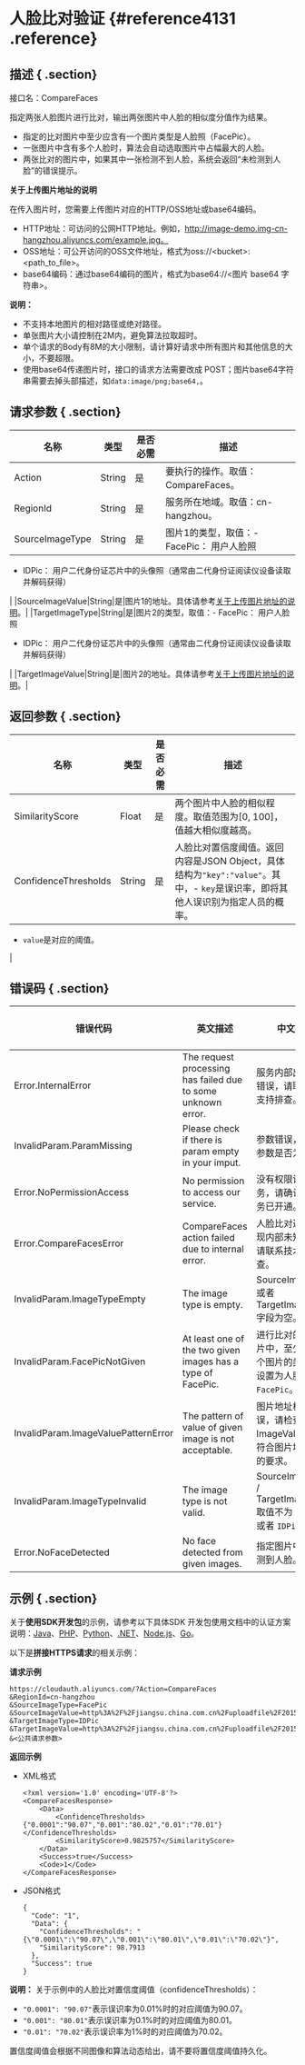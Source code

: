 # 人脸比对验证 {#reference4131 .reference}

## 描述 { .section}

接口名：CompareFaces

指定两张人脸图片进行比对，输出两张图片中人脸的相似度分值作为结果。

-   指定的比对图片中至少应含有一个图片类型是人脸照（FacePic）。
-   一张图片中含有多个人脸时，算法会自动选取图片中占幅最大的人脸。
-   两张比对的图片中，如果其中一张检测不到人脸，系统会返回“未检测到人脸”的错误提示。

**关于上传图片地址的说明**

在传入图片时，您需要上传图片对应的HTTP/OSS地址或base64编码。

-   HTTP地址：可访问的公网HTTP地址。例如，http://image-demo.img-cn-hangzhou.aliyuncs.com/example.jpg。
-   OSS地址：可公开访问的OSS文件地址，格式为oss://<bucket\>:<path\_to\_file\>。
-   base64编码：通过base64编码的图片，格式为base64://<图片 base64 字符串\>。

**说明：** 

-   不支持本地图片的相对路径或绝对路径。
-   单张图片大小请控制在2M内，避免算法拉取超时。
-   单个请求的Body有8M的大小限制，请计算好请求中所有图片和其他信息的大小，不要超限。
-   使用base64传递图片时，接口的请求方法需要改成 POST；图片base64字符串需要去掉头部描述，如`data:image/png;base64,`。

## 请求参数 { .section}

|名称|类型|是否必需|描述|
|--|--|----|--|
|Action|String|是|要执行的操作。取值：CompareFaces。|
|RegionId|String|是|服务所在地域。取值：cn-hangzhou。|
|SourceImageType|String|是|图片1的类型，取值：-   FacePic： 用户人脸照
-   IDPic： 用户二代身份证芯片中的头像照（通常由二代身份证阅读仪设备读取并解码获得）

|
|SourceImageValue|String|是|图片1的地址。具体请参考[关于上传图片地址的说明](#)。|
|TargetImageType|String|是|图片2的类型，取值：-   FacePic： 用户人脸照
-   IDPic： 用户二代身份证芯片中的头像照（通常由二代身份证阅读仪设备读取并解码获得）

|
|TargetImageValue|String|是|图片2的地址。具体请参考[关于上传图片地址的说明](#)。|

## 返回参数 { .section}

|名称|类型|是否必需|描述|
|--|--|----|--|
|SimilarityScore|Float|是|两个图片中人脸的相似程度。取值范围为\[0, 100\]，值越大相似度越高。|
|ConfidenceThresholds|String|是|人脸比对置信度阈值。返回内容是JSON Object，具体结构为`"key":"value"`。其中，-   `key`是误识率，即将其他人误识别为指定人员的概率。
-   `value`是对应的阈值。

|

## 错误码 { .section}

|错误代码|英文描述|中文描述|HTTP状态码|
|----|----|----|-------|
|Error.InternalError|The request processing has failed due to some unknown error.|服务内部出现未知错误，请联系技术支持排查。|500|
|InvalidParam.ParamMissing|Please check if there is param empty in your imput.|参数错误，请检查参数是否为空。|403|
|Error.NoPermissionAccess|No permission to access our service.|没有权限访问服务，请确认是否服务已开通。|403|
|Error.CompareFacesError|CompareFaces action failed due to internal error.|人脸比对过程中出现内部未知错误，请联系技术支持排查。|500|
|InvalidParam.ImageTypeEmpty|The image type is empty.|SourceImageType 或者 TargetImageType 字段为空。|400|
|InvalidParam.FacePicNotGiven|At least one of the two given images has a type of FacePic.|进行比对的两个图片中，至少其中一个图片的类型应该设置为人脸照`FacePic`。|400|
|InvalidParam.ImageValuePatternError|The pattern of value of given image is not acceptable.|图片地址格式错误，请检查 ImageValue 是否符合图片地址格式的要求。|400|
|InvalidParam.ImageTypeInvalid|The image type is not valid.|SourceImageType / TargetImageType 取值不为 `FacePic` 或者 `IDPic`。|400|
|Error.NoFaceDetected|No face detected from given images.|指定图片中没有检测到人脸。|400|

## 示例 { .section}

关于**使用SDK开发包**的示例，请参考以下具体SDK 开发包使用文档中的认证方案说明：[Java](https://help.aliyun.com/document_detail/64074.html)、[PHP](https://help.aliyun.com/document_detail/64081.html)、[Python](https://help.aliyun.com/document_detail/64085.html)、[.NET](https://help.aliyun.com/document_detail/64086.html)、[Node.js](https://help.aliyun.com/document_detail/64088.html)、[Go](https://help.aliyun.com/document_detail/64087.html)。

以下是**拼接HTTPS请求**的相关示例：

**请求示例**

```
https://cloudauth.aliyuncs.com/?Action=CompareFaces
&RegionId=cn-hangzhou
&SourceImageType=FacePic
&SourceImageValue=http%3A%2F%2Fjiangsu.china.com.cn%2Fuploadfile%2F2015%2F0114%2F1421221304095989.jpg
&TargetImageType=IDPic
&TargetImageValue=http%3A%2F%2Fjiangsu.china.com.cn%2Fuploadfile%2F2015%2F0114%2F1421221304095989.jpg
&<公共请求参数>

```

**返回示例**

-   XML格式

    ```language-xml
    <?xml version='1.0' encoding='UTF-8'?>
    <CompareFacesResponse>
        <Data>
            <ConfidenceThresholds>{"0.0001":"90.07","0.001":"80.02","0.01":"70.01"}</ConfidenceThresholds>
            <SimilarityScore>0.9825757</SimilarityScore>
        </Data>
        <Success>true</Success>
        <Code>1</Code>
    </CompareFacesResponse>
    
    ```

-   JSON格式

    ```language-json
    {
      "Code": "1",
      "Data": {
        "ConfidenceThresholds": "{\"0.0001\":\"90.07\",\"0.001\":\"80.01\",\"0.01\":\"70.02\"}",
        "SimilarityScore": 98.7913
      },
      "Success": true
    }
    
    ```


**说明：** 关于示例中的人脸比对置信度阈值（confidenceThresholds）：

-   `"0.0001": "90.07"`表示误识率为0.01%时的对应阈值为90.07。
-   `"0.001": "80.01"`表示误识率为0.1%时的对应阈值为80.01。
-   `"0.01": "70.02"`表示误识率为1%时的对应阈值为70.02。

置信度阈值会根据不同图像和算法动态给出，请不要将置信度阈值持久化。

